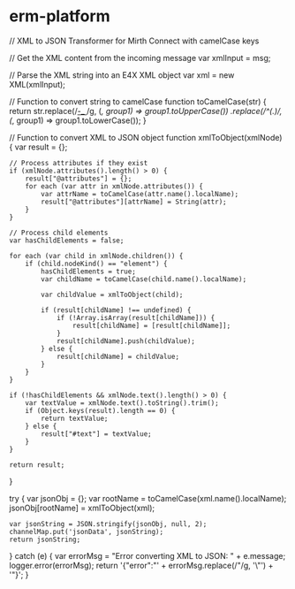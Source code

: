 # erm-platform

// XML to JSON Transformer for Mirth Connect with camelCase keys

// Get the XML content from the incoming message
var xmlInput = msg;

// Parse the XML string into an E4X XML object
var xml = new XML(xmlInput);

// Function to convert string to camelCase
function toCamelCase(str) {
return str.replace(/[-\_ ](.)/g, (_, group1) => group1.toUpperCase())
.replace(/^(.)/, (_, group1) => group1.toLowerCase());
}

// Function to convert XML to JSON object
function xmlToObject(xmlNode) {
var result = {};

    // Process attributes if they exist
    if (xmlNode.attributes().length() > 0) {
        result["@attributes"] = {};
        for each (var attr in xmlNode.attributes()) {
            var attrName = toCamelCase(attr.name().localName);
            result["@attributes"][attrName] = String(attr);
        }
    }

    // Process child elements
    var hasChildElements = false;

    for each (var child in xmlNode.children()) {
        if (child.nodeKind() == "element") {
            hasChildElements = true;
            var childName = toCamelCase(child.name().localName);

            var childValue = xmlToObject(child);

            if (result[childName] !== undefined) {
                if (!Array.isArray(result[childName])) {
                    result[childName] = [result[childName]];
                }
                result[childName].push(childValue);
            } else {
                result[childName] = childValue;
            }
        }
    }

    if (!hasChildElements && xmlNode.text().length() > 0) {
        var textValue = xmlNode.text().toString().trim();
        if (Object.keys(result).length == 0) {
            return textValue;
        } else {
            result["#text"] = textValue;
        }
    }

    return result;

}

try {
var jsonObj = {};
var rootName = toCamelCase(xml.name().localName);
jsonObj[rootName] = xmlToObject(xml);

    var jsonString = JSON.stringify(jsonObj, null, 2);
    channelMap.put('jsonData', jsonString);
    return jsonString;

} catch (e) {
var errorMsg = "Error converting XML to JSON: " + e.message;
logger.error(errorMsg);
return '{"error":"' + errorMsg.replace(/"/g, '\\"') + '"}';
}
